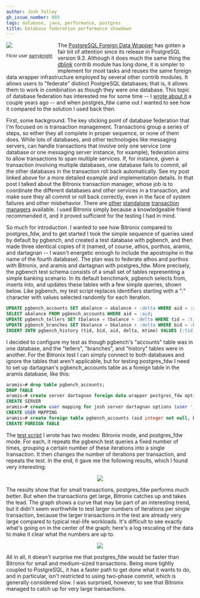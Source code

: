 ```yaml
---
author: Josh Tolley
gh_issue_number: 903
tags: database, java, performance, postgres
title: Database federation performance showdown
---
```




<div class="separator" style="clear: left; float: left; margin-bottom: 1em; margin-right: 1em;"><a href="http://www.flickr.com/photos/garryknight/" imageanchor="1"><img border="0" src="/blog/2013/12/19/database-federation-performance-showdown/image-0.jpeg"/></a><p align="center"><small>Flickr user <a href="http://www.flickr.com/photos/garryknight/">garryknight</a></small></p></div>

The [PostgreSQL Foreign Data Wrapper](http://www.postgresql.org/docs/9.3/static/postgres-fdw.html) has gotten a fair bit of attention since its release in PostgreSQL version 9.3. Although it does much the same thing the [dblink](http://www.postgresql.org/docs/9.3/static/dblink.html) contrib module has long done, it is simpler to implement for most tasks and reuses the same foreign data wrapper infrastructure employed by several other contrib modules. It allows users to "federate" distinct PostgreSQL databases; that is, it allows them to work in combination as though they were one database. This topic of database federation has interested me for some time -- I [wrote about it](http://blog.endpoint.com/2010/07/distributed-transactions-and-two-phase.html) a couple years ago -- and when postgres_fdw came out I wanted to see how it compared to the solution I used back then.

First, some background. The key sticking point of database federation that I'm focused on is transaction management. Transactions group a series of steps, so either they all complete in proper sequence, or none of them does. While lots of databases, and other technologies like messaging servers, can handle transactions that involve only one service (one database or one messaging server instance, for example), federation aims to allow transactions to span multiple services. If, for instance, given a transaction involving multiple databases, one database fails to commit, all the other databases in the transaction roll back automatically. See my post linked above for a more detailed example and implementation details. In that post I talked about the Bitronix transaction manager, whose job is to coordinate the different databases and other services in a transaction, and make sure they all commit or roll back correctly, even in the face of system failures and other misbehavior. There are [other](http://www.atomikos.com/Main/TransactionsEssentials) [standalone](http://jotm.objectweb.org/) [transaction](http://simplejta.sourceforge.net/) [managers](http://www.jboss.org/narayana) available. I used Bitronix simply because a knowledgeable friend recommended it, and it proved sufficient for the testing I had in mind.

So much for introduction. I wanted to see how Bitronix compared to postgres_fdw, and to get started I took the simple sequence of queries used by default by pgbench, and created a test database with pgbench, and then made three identical copies of it (named, of course, athos, porthos, aramis, and dartagnan -- I wasn't energetic enough to include the apostrophe in the name of the fourth database). The plan was to federate athos and porthos with Bitronix, and aramis and dartagnan with postgres_fdw. More precisely, the pgbench test schema consists of a small set of tables representing a simple banking scenario. In its default benchmark, pgbench selects from, inserts into, and updates these tables with a few simple queries, shown below. Like pgbench, my test script replaces identifiers starting with a ":" character with values selected randomly for each iteration.

```sql
UPDATE pgbench_accounts SET abalance = abalance + :delta WHERE aid = :aid;
SELECT abalance FROM pgbench_accounts WHERE aid = :aid;
UPDATE pgbench_tellers SET tbalance = tbalance + :delta WHERE tid = :tid;
UPDATE pgbench_branches SET bbalance = bbalance + :delta WHERE bid = :bid;
INSERT INTO pgbench_history (tid, bid, aid, delta, mtime) VALUES (:tid, :bid, :aid, :delta, CURRENT_TIMESTAMP);
```

I decided to configure my test as though pgbench's "accounts" table was in one database, and the "tellers", "branches", and "history" tables were in another. For the Bitronix test I can simply connect to both databases and ignore the tables that aren't applicable, but for testing postgres_fdw I need to set up dartagnan's pgbench_accounts table as a foreign table in the aramis database, like this:

```sql
aramis=# drop table pgbench_accounts;
DROP TABLE
aramis=# create server dartagnan foreign data wrapper postgres_fdw options (dbname 'dartagnan');
CREATE SERVER
aramis=# create user mapping for josh server dartagnan options (user 'josh');
CREATE USER MAPPING
aramis=# create foreign table pgbench_accounts (aid integer not null, bid integer, abalance integer, filler character(84)) server dartagnan;
CREATE FOREIGN TABLE
```

The [test script](http://josh.endpoint.com/bitronix2.rb) I wrote has two modes: Bitronix mode, and postgres_fdw mode. For each, it repeats the pgbench test queries a fixed number of times, grouping a certain number of these iterations into a single transaction. It then changes the number of iterations per transaction, and repeats the test. In the end, it gave me the following results, which I found very interesting:

<div class="separator" style="clear: both; text-align: center;"><a href="/blog/2013/12/19/database-federation-performance-showdown/image-0-big.png" imageanchor="1" style="margin-left: 1em; margin-right: 1em;"><img border="0" src="/blog/2013/12/19/database-federation-performance-showdown/image-0.png"/></a></div>

The results show that for small transactions, postgres_fdw performs much better. But when the transactions get large, Bitronix catches up and takes the lead. The graph shows a curve that may be part of an interesting trend, but it didn't seem worthwhile to test larger numbers of iterations per single transaction, because the larger transactions in the test are already very large compared to typical real-life workloads. It's difficult to see exactly what's going on in the center of the graph; here's a log rescaling of the data to make it clear   what the numbers are up to.

<div class="separator" style="clear: both; text-align: center;"><a href="/blog/2013/12/19/database-federation-performance-showdown/image-1-big.png" imageanchor="1" style="margin-left: 1em; margin-right: 1em;"><img border="0" src="/blog/2013/12/19/database-federation-performance-showdown/image-1.png"/></a></div>

All in all, it doesn't surprise me that postgres_fdw would be faster than Bitronix for small and medium-sized transactions. Being more tightly coupled to PostgreSQL, it has a faster path to get done what it wants to do, and in particular, isn't restricted to using two-phase commit, which is generally considered slow. I was surprised, however, to see that Bitronix managed to catch up for very large transactions.


